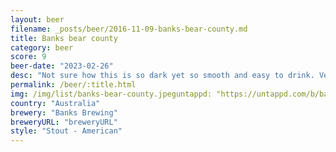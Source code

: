 ```yaml
---
layout: beer
filename: _posts/beer/2016-11-09-banks-bear-county.md
title: Banks bear county
category: beer
score: 9
beer-date: "2023-02-26"
desc: "Not sure how this is so dark yet so smooth and easy to drink. Very moorish"
permalink: /beer/:title.html
img: /img/list/banks-bear-county.jpeguntappd: "https://untappd.com/b/banks-brewing-bear-county/5112853"
country: "Australia"
brewery: "Banks Brewing"
breweryURL: "breweryURL"
style: "Stout - American"
---
```

